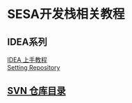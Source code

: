 # SESA开发栈相关教程

## IDEA系列

[IDEA 上手教程](idea/IDEA 'IDEA 上手教程')  
[Setting Repository](idea/settingRepository '同步设置')

## [SVN 仓库目录](SVNPATH 'SVN 仓库目录')
